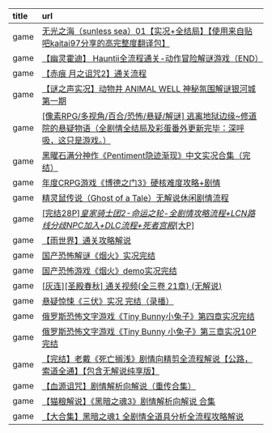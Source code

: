 |title|url|
|:-|:-|
|game|[无光之海（sunless sea）01【实况+全结局】【使用来自贴吧kaitai97分享的高完整度翻译包】](https://www.bilibili.com/video/BV1ti421d7hp)|
|game|[【幽灵霍迪】 Hauntii全流程通关-动作冒险解谜游戏（END）](https://www.bilibili.com/video/BV1af421R7Md)|
|game|[【赤痕 月之诅咒2】通关流程](https://www.bilibili.com/video/BV1cd4y1M71c)|
|game|[【谜之声实况】动物井 ANIMAL WELL 神秘氛围解谜银河城 第一期](https://www.bilibili.com/video/BV1Gw4m1Q772)|
|game|[[像素RPG/多视角/百合/恐怖/悬疑/解谜] 逃离地狱边缘~修道院的悬疑物语（全剧情全结局及彩蛋番外更新完毕：深呼吸，这只是游戏。）](https://www.bilibili.com/video/BV1UhfBYGEea)|
|game|[黑曜石满分神作《Pentiment隐迹渐现》中文实况合集（完结）](https://www.bilibili.com/video/BV1VX4y1a7vj)|
|game|[年度CRPG游戏《博德之门3》硬核难度攻略+剧情](https://www.bilibili.com/video/BV1Au4y1B7GM)|
|game|[精灵鼠传说（Ghost of a Tale）无解说休闲剧情流程](https://www.bilibili.com/video/BV1YZ4y1T7yL)|
|game|[\[完结28P\]_皇家骑士团2-命运之轮-全剧情攻略流程+LCN路线分歧NPC加入+DLC流程+死者宫殿_\[大P\]](https://www.bilibili.com/video/BV17s411x7xK)|
|game|[【雨世界】通关攻略解说](https://www.bilibili.com/video/BV1a54y1u7Yn)|
|game|[国产恐怖解谜《烟火》实况完结](https://www.bilibili.com/video/BV1wv4y1Z7pd)|
|game|[国产恐怖游戏《烟火》demo实况完结](https://www.bilibili.com/video/BV1np4y1i7qq)|
|game|[[灰连][圣殿春秋] 通关视频(全三卷 21章) (无解说)](https://www.bilibili.com/video/BV1fW411m7sE)|
|game|[悬疑惊悚《三伏》实况 完结（录播）](https://www.bilibili.com/video/BV1ru411G72u)|
|game|[俄罗斯恐怖文字游戏《Tiny Bunny小兔子》第四章实况完结](https://www.bilibili.com/video/BV1Vz4y1x7TV)|
|game|[俄罗斯恐怖文字游戏《Tiny Bunny 小兔子》第三章实况10P完结](https://www.bilibili.com/video/BV17a411K79u)|
|game|[【完结】老戴《死亡搁浅》剧情向精剪全流程解说【公路，索道全通】【包含无解说纯享版】](https://www.bilibili.com/video/BV1EE411q7Vp)|
|game|[【血源诅咒】剧情解析向解说（重传合集）](https://www.bilibili.com/video/BV1gs411s7K3)|
|game|[【猫粮解说】《黑暗之魂3》剧情解析向解说 合集](https://www.bilibili.com/video/BV1ax411U7Qx)|
|game|[【大合集】黑暗之魂1 全剧情全道具分析全流程攻略解说](https://www.bilibili.com/video/BV13s411x7jQ)|
